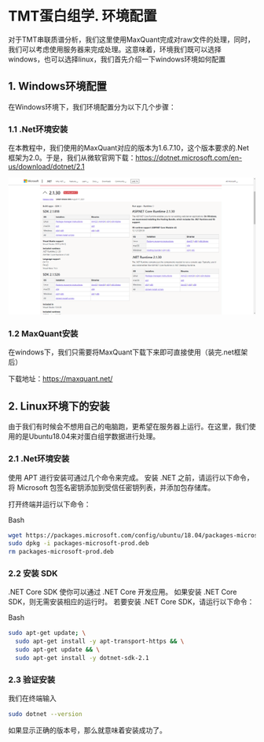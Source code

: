 # TMT蛋白组学. 环境配置

对于TMT串联质谱分析，我们这里使用MaxQuant完成对raw文件的处理，同时，我们可以考虑使用服务器来完成处理。这意味着，环境我们既可以选择windows，也可以选择linux，我们首先介绍一下windows环境如何配置

## 1. Windows环境配置

在Windows环境下，我们环境配置分为以下几个步骤：

### 1.1 .Net环境安装

在本教程中，我们使用的MaxQuant对应的版本为1.6.7.10，这个版本要求的.Net框架为2.0。于是，我们从微软官网下载：https://dotnet.microsoft.com/en-us/download/dotnet/2.1 

![image-20220126012940259](tmt_1.assets/image-20220126012940259-6120196.png)

### 1.2 MaxQuant安装

在windows下，我们只需要将MaxQuant下载下来即可直接使用（装完.net框架后）

下载地址：https://maxquant.net/

## 2. Linux环境下的安装

由于我们有时候会不想用自己的电脑跑，更希望在服务器上运行。在这里，我们使用的是Ubuntu18.04来对蛋白组学数据进行处理。

### 2.1 .Net环境安装

使用 APT 进行安装可通过几个命令来完成。 安装 .NET 之前，请运行以下命令，将 Microsoft 包签名密钥添加到受信任密钥列表，并添加包存储库。

打开终端并运行以下命令：

Bash

```bash
wget https://packages.microsoft.com/config/ubuntu/18.04/packages-microsoft-prod.deb -O packages-microsoft-prod.deb
sudo dpkg -i packages-microsoft-prod.deb
rm packages-microsoft-prod.deb
```

### 2.2 安装 SDK

.NET Core SDK 使你可以通过 .NET Core 开发应用。 如果安装 .NET Core SDK，则无需安装相应的运行时。 若要安装 .NET Core SDK，请运行以下命令：

Bash

```bash
sudo apt-get update; \
  sudo apt-get install -y apt-transport-https && \
  sudo apt-get update && \
  sudo apt-get install -y dotnet-sdk-2.1
```

### 2.3 验证安装

我们在终端输入

```bash
sudo dotnet --version
```

如果显示正确的版本号，那么就意味着安装成功了。